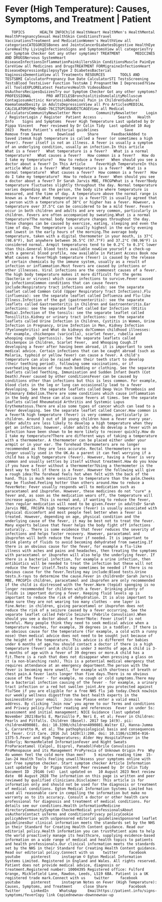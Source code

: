 # Fever (High Temperature): Causes, Symptoms, and Treatment | Patient

       TOPICS       HEALTH INFOChild HealthHeart HealthMen's HealthMental HealthPregnancySexual HealthSkin ConditionsTravel VaccinationsTreatment and MedicationWomen's HealthView all categoriesCATEGORIESBones and JointsCancerDiabetesDigestive HealthEye CareHealthy LivingInfectionsSigns and SymptomsView all categoriesTry our Symptom Checker Got any other symptoms? TREATMENT       MEDICINES AND DRUGSNervous SystemHeart DiseaseInfectionsInflammationPainkillersSkin ConditionsMuscle PainEye CareView all Medicines and DrugsTREATMENT FORMigraineInfectionHeart DiseaseDepressionEpilepsyType 2 DiabetesBacterial VaginosisDementiaView all Treatments RESOURCES       TOOLS AND TESTSBMI CalculatorPregnancy Due Date CalculatorSTI TestsScreening TestsBlood TestsLiver Function TestsAm I Pregnant?Am I Depressed?View all ToolsEXPLORELatest FeaturesHealth VideosAbout UsAuthorsRecipesQuizzesTry our Symptom Checker Got any other symptoms? PROFESSIONAL       PRO ARTICLESBronchiolitisOsmolalityMolluscum ContagiosumActinic KeratosisAbdominal Pain in ChildrenSubdural HaematomaObesity in AdultsDepressionView all Pro ArticlesMEDICAL CALCULATORSPHQ-9GAD-76CITGPCOGAUDITCAGEView all Medical CalculatorsCommunityNewsletter More       CommunityNewsletter    Login / RegisterLogin / Register  Patient Access  .       Search   Health Info    Signs and Symptoms  Fever High Temperature Last updated by Dr Pippa Vincent   Peer reviewed by Dr Colin Tidy  Last updated 10 Aug 2023   Meets Patient’s editorial guidelines            Save       Remove from Saved       Download      Share      FeedbackAdded to  Saved itemsA high temperature is called a fever (or sometimes a high fever). Fever itself is not an illness. A fever is usually a symptom of an underlying condition, usually an infection.In this article   What is a fever?   What temperature is a fever?   What is a normal temperature?   What causes a fever?   How common is a fever?   How do I take my temperature?   How to reduce a fever   When should you see a doctor about a fever? In This Article     FeverHigh TemperatureIn this article What is a fever?  What temperature is a fever?  What is a normal temperature?  What causes a fever?  How common is a fever?  How do I take my temperature?  How to reduce a fever  When should you see a doctor about a fever? Dr Sarah Jarvis MBE, FRCGPWhat is a fever?Body temperature fluctuates slightly throughout the day. Normal temperature varies depending on the person, the body site where temperature is measured, and the time of day. A temperature above the normal range is known as a fever.What temperature is a fever?It is usually agreed that a person with a temperature of 38°C or higher has a fever. However, a temperature over 37.5°C can be considered to be a mild fever. Fevers occur in both children and adults and are very common, particularly in children. Fevers are often accompanied by sweating.What is a normal temperature?The normal body temperature changes throughout the day. These changes can be caused by exercise, eating, sleeping and even the time of day. The temperature is usually highest in the early evening and lowest in the early hours of the morning.The average body temperature, taken with a digital thermometer in your mouth, is 37°C (98.6°F), but anywhere between 36.5°C (97.7°F) and 37.2°C (98.96°F) is considered normal. Armpit temperatures tend to be 0.2°C to 0.3°C lower than this.General blood tests available nowGive yourself a check-up with a general blood profile, now available in Patient Access Book now What causes a fever?High temperature (fever) is caused by the release of certain chemicals by the immune system, usually as a result of infection or inflammation.Most fevers are caused by infections or other illnesses. Viral infections are the commonest causes of a fever. The high body temperature makes it more difficult for the germs (bacteria or viruses) which cause infections to survive.Fever caused by infectionsCommon conditions that can cause fevers include:Respiratory tract infections and colds: see the separate leaflet called Common Cold (Upper Respiratory Tract Infections).Flu (influenza): see the separate leaflet called Influenza and Flu-like Illness.Infection of the gut (gastroenteritis): see the separate leaflets called Gastroenteritis in Children and Gastroenteritis.Ear infections: see the separate leaflet called Ear Infection (Otitis Media).Infection of the tonsils: see the separate leaflet called Tonsillitis.Kidney or urinary tract infections: see the separate leaflets called Urine Infection in Children, Cystitis in Women, Urine Infection in Pregnancy, Urine Infection in Men, Kidney Infection (Pyelonephritis) and What do kidneys do?Common childhood illnesses: for example, chickenpox (varicella), scarlet fever, rubella and whooping cough (pertussis). See the separate leaflets called Chickenpox in Children, Scarlet Fever,  and Whooping Cough.If developing a fever after having been abroad, it is important to seek medical advice. Certain infections that can be caught abroad (such as Malaria, typhoid or yellow fever) can cause a fever. A child's temperature can also be raised when their teeth start to develop (their teething period), following some vaccinations, or if overheating because of too much bedding or clothing. See the separate leaflets called Teething, Immunisation and Sudden Infant Death (Cot Death).Fever caused by other conditionsFever can be caused by conditions other than infections but this is less common. For example, blood clots in the leg or lung can occasionally lead to a fever developing. See the separate leaflets called Deep Vein Thrombosis and Pulmonary Embolism.There are some conditions which cause inflammation in the body and these can also cause fevers at times. See the separate leaflets called Rheumatoid Arthritis and Systemic Lupus Erythematosus.There are also some types of cancer which can lead to a fever developing. See the separate leaflet called Cancer.How common is a fever?A high temperature (fever) is very common, particularly in children. Around 3 out of 10 young children have a fever every year. Older adults are less likely to develop a high temperature when they get an infection; however, older adults who do develop a fever with an infection have been shown to be more likely to recover quickly.How do I take my temperature?There are different ways of taking a temperature with a thermometer. A thermometer can be placed either under your armpit or in your ear. The forehead thermometers are no longer recommended as they are less accurate. Rectal thermometers are no longer usually used in the UK.As a parent it can feel worrying if a child has a high temperature (fever). However, having a fever is very common and usually settles by itself without treatment.How do you know if you have a fever without a thermometer?Using a thermometer is the best way to tell if there is a fever. However the following will give a rough idea:The forehead feels hot when felt with the back of the hand. This is much more sensitive to temperature than the palm.Cheeks may be flushed.Feeling hotter than others around.How to reduce a feverNote: Fever usually responds well to medication such as paracetamol and ibuprofen. However, these medicines do not "cure" a fever and, as soon as the medication wears off, the temperature will increase again. This is normal and, if wanting to reduce the fever, then regular medication will need to be given.Fever in adultsDr Sarah Jarvis MBE, FRCGPA high temperature (fever) is usually associated with physical discomfort and most people feel better when a fever is treated. However, depending on age, physical condition and the underlying cause of the fever, it may be best not to treat the fever. Many experts believe that fever helps the body fight off infections naturally.. There is some evidence that fever reduces the severity of infections and helps faster recovery. However, paracetamol and ibuprofen will both reduce the fever if needed. It is important to drink plenty of fluids to avoid becoming dehydrated from sweating.If there is an obvious cause for the fever, for example a flu-like illness with aches and pains and headaches, then treating the symptoms with paracetamol or ibuprofen will also help the underlying fever. If there is a bacterial infection, for example a urine infection, then antibiotics will be needed to treat the infection but these will not reduce the fever itself.Tests may sometimes be needed if there is no obvious cause for the fever.Testing may include:Blood tests.Urine tests.X-rays to determine the cause.Fever in childrenDr Sarah Jarvis MBE, FRCGPIn children, paracetamol and ibuprofen are only recommended if the child is distressed with the fever.Warm (tepid) sponging is no longer recommended for children with a fever. Drinking plenty of fluids is important during a fever. Keeping fluid levels up is important to reduce the risk of dehydration. It is also important to make sure they are not wearing too many clothes - one layer is fine.Note: in children, giving paracetamol or ibuprofen does not reduce the risk of a seizure caused by a fever occurring. See the separate leaflet called Febrile Seizure (Febrile Convulsion).When should you see a doctor about a fever?Note: Fever itself is not harmful. Many people think they need to seek medical advice when a temperature reaches, for example, 39 degrees in a toddler. If there is an obvious cause for the temperature (for example, a cold with a runny nose) then medical advice does not need to be sought just because of the height of the temperature. This advice is different for babies under 6 months of age.You should contact a doctor if there is a high temperature (fever) and:A child is under 3 months of age.A child is 3-6 months of age with a fever of 39 degrees or more.A child has a fit.There is a rash that does not disappear when pressing a glass on it (a non-blanching rash), This is a potential medical emergency that requires attendance at an emergency department.The person with the fever is becoming more unwell, for example with shortness of breath or chest pain.A fever lasts longer than five days.There is no obvious cause of the fever - for example, no cough or cold symptoms.There may be a bacterial infection causing of the fever - for example, a urinary tract infection or a red hot swollen joint.Are you protected against flu?See if you are eligible for a free NHS flu jab today.Check nowJoin our weekly wellness digestfrom the best health experts in the businessEnter your email   Join now Please enter a valid email address. By clicking ‘Join now’ you agree to our Terms and conditions and Privacy policy.Further reading and references  Fever in under 5s: assessment and initial management; NICE Guidance (last updated November 2021)Barbi E, Marzuillo P, Neri E, et al; Fever in Children: Pearls and Pitfalls. Children (Basel). 2017 Sep 14(9). pii: children4090081. doi: 10.3390/children4090081.Walter EJ, Hanna-Jumma S, Carraretto M, et al; The pathophysiological basis and consequences of fever. Crit Care. 2016 Jul 1420(1):200. doi: 10.1186/s13054-016-1375-5.Fever and High Temperatures; Alder Hey HospitalFever in the Elderly; NormanRelated InformationFever and Night Sweats ProParacetamol (Calpol, Disprol, Panadol)Febrile Convulsions ProMenopause and its Management ProPyrexia of Unknown Origin Pro  Why do women feel the cold more than men?    5 minutes reading time  15-Jan-24 Health Tools Feeling unwell?Assess your symptoms online with our free symptom checker. Start symptom checker Article Information Last updated by   Dr Pippa Vincent Peer reviewed by  Dr Colin Tidy Document ID  29146 (v4)  Last updated on   10 August 2023 Next review date  08 August 2028 The information on this page is written and peer reviewed by qualified clinicians.Disclaimer: This article is for information only and should not be used for the diagnosis or treatment of medical conditions. Egton Medical Information Systems Limited has used all reasonable care in compiling the information but make no warranty as to its accuracy. Consult a doctor or other health care professional for diagnosis and treatment of medical conditions. For details see our conditions.Health informationMedicine directoryCommunitySymptom CheckerMedical professionalsAbout usAuthorsContact usTerms and conditionsPrivacy policyCookie policyAdvertise with usSponsored editorial guidelinesSponsored leaflet guidelinesOur clinical information meets the standards set by the NHS in their Standard for Creating Health Content guidance. Read our editorial policy.Health information you can trustPatient aims to help the world proactively manage its healthcare, supplying evidence-based information on a wide range of medical and health topics to patients and health professionals.Our clinical information meets the standards set by the NHS in their Standard for Creating Health Content guidance. Read our editorial policy.Connect with us    twitter     facebook     youtube     pinterest     instagram © Egton Medical Information Systems Limited. Registered in England and Wales. All rights reserved. Patient does not provide medical advice, diagnosis or treatment.Registered number: 10004395 Registered office: Fulford Grange, Micklefield Lane, Rawdon, Leeds, LS19 6BA. Patient is a UK registered trade mark.Connect with us    twitter     facebook     youtube     pinterest     instagram Notes on Fever (High Temperature): Causes, Symptoms, and Treatment     close Share          Facebook     Twitter     LinkedIn     WhatsApp     Emailhttps://patient.info/signs-symptoms/feverCopy link Copiednewnav-downnewnav-up


